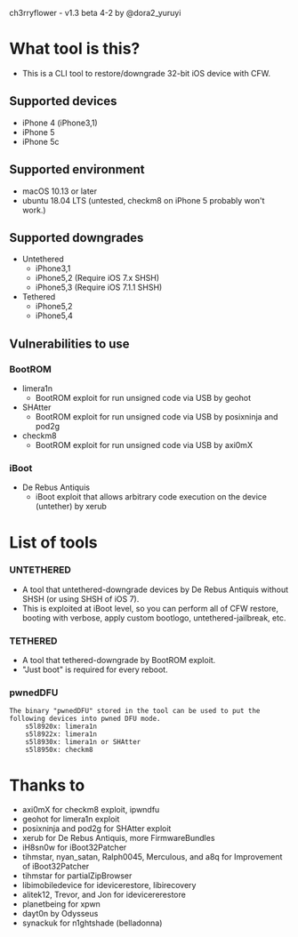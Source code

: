 ch3rryflower - v1.3 beta 4-2 by @dora2_yuruyi

# What tool is this?
- This is a CLI tool to restore/downgrade 32-bit iOS device with CFW.


## Supported devices
- iPhone 4 (iPhone3,1)
- iPhone 5
- iPhone 5c


## Supported environment
- macOS 10.13 or later
- ubuntu 18.04 LTS (untested, checkm8 on iPhone 5 probably won't work.)


## Supported downgrades
- Untethered
	- iPhone3,1
	- iPhone5,2 (Require iOS 7.x SHSH)
	- iPhone5,3 (Require iOS 7.1.1 SHSH)
- Tethered
	- iPhone5,2
	- iPhone5,4


## Vulnerabilities to use
### BootROM
- limera1n
	- BootROM exploit for run unsigned code via USB by geohot
- SHAtter
	- BootROM exploit for run unsigned code via USB by posixninja and pod2g
- checkm8
	- BootROM exploit for run unsigned code via USB by axi0mX

### iBoot
- De Rebus Antiquis
	- iBoot exploit that allows arbitrary code execution on the device (untether) by xerub  


# List of tools
### UNTETHERED
- A tool that untethered-downgrade devices by De Rebus Antiquis without SHSH (or using SHSH of iOS 7).
- This is exploited at iBoot level, so you can perform all of CFW restore, booting with verbose, apply custom bootlogo, untethered-jailbreak, etc.

### TETHERED
- A tool that tethered-downgrade by BootROM exploit.
- "Just boot" is required for every reboot.

### pwnedDFU
	The binary "pwnedDFU" stored in the tool can be used to put the following devices into pwned DFU mode.
		s5l8920x: limera1n
		s5l8922x: limera1n
		s5l8930x: limera1n or SHAtter
		s5l8950x: checkm8


# Thanks to
- axi0mX for checkm8 exploit, ipwndfu
- geohot for limera1n exploit
- posixninja and pod2g for SHAtter exploit
- xerub for De Rebus Antiquis, more FirmwareBundles
- iH8sn0w for iBoot32Patcher
- tihmstar, nyan_satan, Ralph0045, Merculous, and a8q for Improvement of iBoot32Patcher
- tihmstar for partialZipBrowser
- libimobiledevice for idevicerestore, libirecovery
- alitek12, Trevor, and Jon for idevicererestore
- planetbeing for xpwn
- dayt0n by Odysseus
- synackuk for n1ghtshade (belladonna)